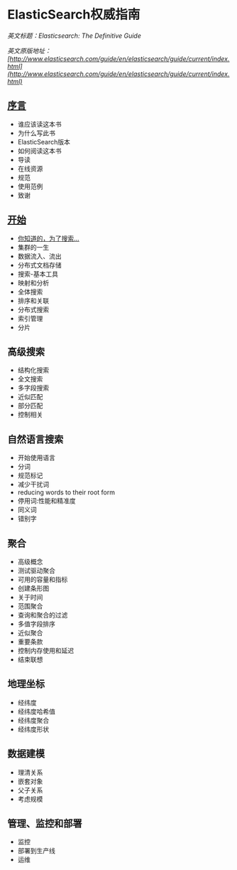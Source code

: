 ElasticSearch权威指南
===================================


*英文标题：Elasticsearch: The Definitive Guide*

*英文原版地址：[http://www.elasticsearch.com/guide/en/elasticsearch/guide/current/index.html](http://www.elasticsearch.com/guide/en/elasticsearch/guide/current/index.html)*

[序言](preface.md)
---------
* 谁应该读这本书
* 为什么写此书
* ElasticSearch版本
* 如何阅读这本书
* 导读
* 在线资源
* 规范
* 使用范例
* 致谢

[开始](getting-started.md)
------------------------------
* [你知道的，为了搜索...](you-know-for-search.md)
* 集群的一生
* 数据流入、流出
* 分布式文档存储
* 搜索-基本工具
* 映射和分析
* 全体搜索
* 排序和关联
* 分布式搜索
* 索引管理
* 分片

高级搜索
--------
* 结构化搜索
* 全文搜索
* 多字段搜索
* 近似匹配
* 部分匹配
* 控制相关

自然语言搜索
------------
* 开始使用语言
* 分词
* 规范标记
* 减少干扰词
* reducing words to their root form
* 停用词:性能和精准度
* 同义词
* 错别字

聚合
-------
* 高级概念
* 测试驱动聚合
* 可用的容量和指标
* 创建条形图
* 关于时间
* 范围聚合
* 查询和聚合的过滤
* 多值字段排序
* 近似聚合
* 重要条款
* 控制内存使用和延迟
* 结束联想

地理坐标
---------
* 经纬度
* 经纬度哈希值
* 经纬度聚合
* 经纬度形状

数据建模
----------
* 理清关系
* 嵌套对象
* 父子关系
* 考虑规模

管理、监控和部署
----------------
* 监控
* 部署到生产线
* 运维
